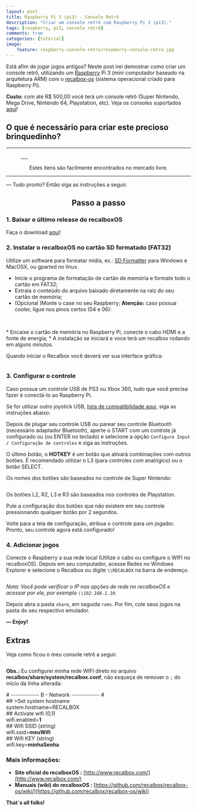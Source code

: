 ```yaml
---
layout: post
title: Raspberry Pi 3 (pi3) - Console Retrô
description: "Criar um console retrô com Raspberry Pi 3 (pi3)."
tags: [raspberry, pi3, console retrô]
comments: true
categories: [tutorial]
image:
    feature: respberry-console-retro/respberry-console-retro.jpg
---
```


Está afim de jogar jogos antigos? Neste post irei demostrar como criar um console retrô, utilizando um [Raspberry](https://pt.wikipedia.org/wiki/Raspberry_Pi) Pi 3 (mini computador baseado na arquitetura ARM) com o [recalbox-os](http://www.recalbox.com) (sistema operacional criado para Raspberry Pi).

**Custo:** com até R$ 500,00 você terá um console retrô (Super Nintendo, Mega Drive, Nintendo 64, Playstation, etc). Veja os consoles suportados [aqui](http://www.recalbox.com#systems)!

## O que é necessário para criar este precioso brinquedinho?

<hr>
<figure class="half">
	<!-- <a href="http://placehold.it/1200x600.jpg"><img src="http://placehold.it/600x300.jpg" alt=""></a> -->
	<a href="/images/respberry-console-retro/raspberry-pi-3.jpg">
		<img src="/images/respberry-console-retro/raspberry-pi-3.jpg" alt="">
	</a>	
	<a href="/images/respberry-console-retro/fonte-5v-2a-micro-usb-raspberry-pi-b-raspberry-pi3-pi-3">
		<img src="/images/respberry-console-retro/fonte-5v-2a-micro-usb-raspberry-pi-b-raspberry-pi3-pi-3.jpg" alt="">
	</a>
	<a href="/images/respberry-console-retro/micro-sd.jpg">
		<img src="/images/respberry-console-retro/micro-sd.jpg" alt="">
	</a>	
	<a href="/images/respberry-console-retro/cabo-hdmi.jpg">
		<img src="/images/respberry-console-retro/cabo-hdmi.jpg" alt="">
	</a>
	<a href="/images/respberry-console-retro/controle-ps3.jpg">
		<img src="/images/respberry-console-retro/controle-ps3.jpg" alt="">
	</a>
	<a href="/images/respberry-console-retro/case.jpg">
		<img src="/images/respberry-console-retro/case.jpg" alt="">
	</a>
	<!-- <figcaption>[item 1, item 2, [...].]</figcaption> -->
</figure>

<div align="center">
	<i class="fa fa-smile-o" aria-hidden="true"></i> Estes itens são facilmente encontrados no mercado 
	livre.
</div>
<hr>

— Tudo pronto? Então siga as instruções a seguir.

<!-- more -->

<h2 align="center">
Passo a passo <i class="fa fa-linux" aria-hidden="true"></i> <i class="fa fa-gamepad" aria-hidden="true"></i></h2>

### 1. Baixar o último release do recalboxOS

Faça o download [aqui](https://github.com/recalbox/recalbox-os/releases)!

### 2. Instalar o recalboxOS no cartão SD formatado (FAT32)

Utilize um software para formatar mídia, ex.: [SD Formatter](https://www.sdcard.org/downloads/formatter_4/) para Windows e MacOSX, ou gparted no linux.

* Inicie o programa de formatação de cartão de memória e formate todo o cartão em FAT32;
* Extraia o conteúdo do arquivo baixado diretamente na raiz do seu cartão de memória;
* (Opcional )Monte o case no seu Raspberry; 
**Atenção:** caso possua cooler, ligue nos pinos certos (04 e 06):
<figure class="center">
	<img src="/images/respberry-console-retro/pi3_gpio.jpg" alt="">
	<img src="/images/respberry-console-retro/how-to-connect-to-gpio.jpg" alt="">
</figure>
* Encaixe o cartão de memória no Raspberry Pi, conecte o cabo HDMI e a fonte de energia;
* A instalação se iniciará e voce terá um recalbox rodando em alguns minutos.

Quando iniciar o Recalbox você deverá ver sua interface gráfica:

<figure>
	<img src="/images/respberry-console-retro/emulationstation.jpg" alt="">
</figure>


### 3. Configurar o controle

Caso possua um controle USB de PS3 ou Xbox 360, tudo que você precisa fazer é conectá-lo ao Raspberry Pi.

Se for utilizar outro joystick USB, [lista de compatibilidade aqui](https://github.com/recalbox/recalbox-os/wiki/Periféricos-Compatíveis-(PT)), siga as instruções abaixo:

Depois de plugar seu controle USB ou parear seu controle Bluetooth (necessário adaptador Bluetooth), aperte o START com um controle já configurado ou (ou ENTER no teclado) e selecione a opção `Configure Input / Configuração de controles` e siga as instruções.

O último botão, o **HOTKEY** é um botão que ativará combinações com outros botões. É recomendado utilizar o L3 (para controles com analógico) ou o botão SELECT.

Os nomes dos botões são baseados no controle de Super Nintendo:

<figure>
	<img src="/images/respberry-console-retro/snes-controller.jpg" alt="">
</figure>

Os botões L2, R2, L3 e R3 são baseados nos controles de Playstation.

Pule a configuração dos botões que não existem em seu controle pressionando qualquer botão por 2 segundos.

Volte para a tela de configuração, atribua o controle para um jogador. Pronto, seu controle agora está configurado!

### 4. Adicionar jogos

Conecte o Raspberry a sua rede local (Utilize o cabo ou configure o WIFI no recalboxOS).
Depois em seu computador, acesse Redes no Windows Explorer e selecione o Recalbox ou digite `\\RECALBOX` na barra de endereço.

<figure class="center">
	<img src="/images/respberry-console-retro/share.jpg" alt="">
</figure>


*Nota: Você pode verificar o IP nas opções de rede no recalboxOS e acessar por ele, por exemplo `\\192.168.1.10`.*


Depois abra a pasta `share`, em seguida `roms`. Por fim, cole seus jogos na pasta do seu respectivo emulador.

**— Enjoy!**

## Extras

Veja como ficou o meu console retrô a seguir.

<figure class="center">
	<img src="/images/respberry-console-retro/meu-console-retro-q80.jpg" alt="">
</figure>

**Obs.:** Eu configurei minha rede WIFI direto no arquivo **recalbox/share/system/recalbox.conf**, não esqueça de remover o `;` do início da linha alterada:
<div>
	# ------------ B - Network ------------ #
	<br>## >Set system hostname
	<br>system.hostname=RECALBOX
	<br>## Activate wifi (0,1)
	<br>wifi.enabled=<b>1</b>
	<br>## Wifi SSID (string)
	<br>wifi.ssid=<b>meuWifi</b>
	<br>## Wifi KEY (string)
	<br>wifi.key=<b>minhaSenha</b>
</div>

### Mais informações:

* **Site oficial do recalboxOS :** [http://www.recalbox.com/](http://www.recalbox.com/)
* **Manuais (wiki) do recalboxOS :** [https://github.com/recalbox/recalbox-os/wiki/](https://github.com/recalbox/recalbox-os/wiki)


**That´s all folks!** <i class="fa fa-thumbs-o-up"></i>